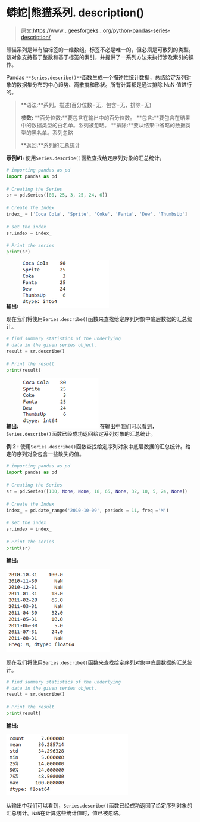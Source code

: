 # 蟒蛇|熊猫系列. description()

> 原文:[https://www . geesforgeks . org/python-pandas-series-description/](https://www.geeksforgeeks.org/python-pandas-series-describe/)

熊猫系列是带有轴标签的一维数组。标签不必是唯一的，但必须是可散列的类型。该对象支持基于整数和基于标签的索引，并提供了一系列方法来执行涉及索引的操作。

Pandas `**Series.describe()**`函数生成一个描述性统计数据，总结给定系列对象的数据集分布的中心趋势、离散度和形状。所有计算都是通过排除 NaN 值进行的。

> **语法:**系列。描述(百分位数=无，包含=无，排除=无)
> 
> **参数:**
> **百分位数:**要包含在输出中的百分位数。
> **包含:**要包含在结果中的数据类型的白名单。系列被忽略。
> **排除:**要从结果中省略的数据类型的黑名单。系列忽略
> 
> **返回:**系列的汇总统计

**示例#1:** 使用`Series.describe()`函数查找给定序列对象的汇总统计。

```py
# importing pandas as pd
import pandas as pd

# Creating the Series
sr = pd.Series([80, 25, 3, 25, 24, 6])

# Create the Index
index_ = ['Coca Cola', 'Sprite', 'Coke', 'Fanta', 'Dew', 'ThumbsUp']

# set the index
sr.index = index_

# Print the series
print(sr)
```

**输出:**
![](img/106ef1493646a7192f479e267f23abf9.png)

现在我们将使用`Series.describe()`函数来查找给定序列对象中底层数据的汇总统计。

```py
# find summary statistics of the underlying 
# data in the given series object.
result = sr.describe()

# Print the result
print(result)
```

**输出:**
![](img/e65dcfd34d91f6ebda1ef49c0e7d5801.png)
在输出中我们可以看到，`Series.describe()`函数已经成功返回给定系列对象的汇总统计。

**例 2 :** 使用`Series.describe()`函数查找给定序列对象中底层数据的汇总统计。给定的序列对象包含一些缺失的值。

```py
# importing pandas as pd
import pandas as pd

# Creating the Series
sr = pd.Series([100, None, None, 18, 65, None, 32, 10, 5, 24, None])

# Create the Index
index_ = pd.date_range('2010-10-09', periods = 11, freq ='M')

# set the index
sr.index = index_

# Print the series
print(sr)
```

**输出:**

![](img/dd577410a226791fba292b627d327786.png)

现在我们将使用`Series.describe()`函数来查找给定序列对象中底层数据的汇总统计。

```py
# find summary statistics of the underlying 
# data in the given series object.
result = sr.describe()

# Print the result
print(result)
```

**输出:**

![](img/98f2ad779ba231a69a199c4bcf01ae25.png)

从输出中我们可以看到，`Series.describe()`函数已经成功返回了给定序列对象的汇总统计。`NaN`在计算这些统计值时，值已被忽略。